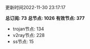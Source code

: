更新时间2022-11-30 23:17:17

**总订阅: 73**
**总节点: 1026**
**有效节点: 377**
- trojan节点: 134
- v2ray节点: 228
- ss节点: 15
